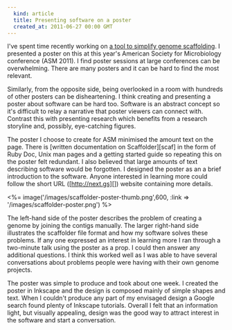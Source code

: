 ```yaml
---
  kind: article
  title: Presenting software on a poster
  created_at: 2011-06-27 00:00 GMT
---
```


I've spent time recently working on [a tool to simplify genome
scaffolding][post]. I presented a poster on this at this year's American
Society for Microbiology conference (ASM 2011). I find poster sessions at large
conferences can be overwhelming. There are many posters and it can be hard to
find the most relevant.

Similarly, from the opposite side, being overlooked in a room with hundreds of
other posters can be disheartening. I think creating and presenting a poster
about software can be hard too. Software is an abstract concept so it's
difficult to relay a narrative that poster viewers can connect with. Contrast
this with presenting research which benefits from a research storyline and,
possibly, eye-catching figures.

The poster I choose to create for ASM minimised the amount text on the page.
There is [written documentation on Scaffolder][scaf] in the form of Ruby Doc,
Unix man pages and a getting started guide so repeating this on the poster felt
redundant. I also believed that large amounts of text describing software would
be forgotten. I designed the poster as an a brief introduction to the software.
Anyone interested in learning more could follow the short URL
([http://next.gs][]) website containing more details.

<%= image('/images/scaffolder-poster-thumb.png',600, :link => '/images/scaffolder-poster.png') %>

The left-hand side of the poster describes the problem of creating a genome by
joining the contigs manually. The larger right-hand side illustrates the
scaffolder file format and how my software solves these problems. If any one
expressed an interest in learning more I ran through a two-minute talk using
the poster as a prop. I could then answer any additional questions. I think
this worked well as I was able to have several conversations about problems
people were having with their own genome projects.

The poster was simple to produce and took about one week. I created the poster
in Inkscape and the design is composed mainly of simple shapes and text. When
I couldn't produce any part of my envisaged design a Google search found plenty
of Inkscape tutorials. Overall I felt that an information light, but visually
appealing, design was the good way to attract interest in the software and
start a conversation.

[scaffolder]: http://next.gs
[post]: /research/experiments-in-genome-scaffolding-and-peer-review/
